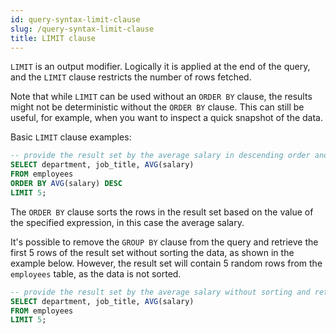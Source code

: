 ```yaml
---
id: query-syntax-limit-clause
slug: /query-syntax-limit-clause
title: LIMIT clause
---
```

<head>
  <link rel="canonical" href="https://docs.risingwave.com/docs/current/query-syntax-limit-clause/" />
</head>

`LIMIT` is an output modifier. Logically it is applied at the end of the query, and the `LIMIT` clause restricts the number of rows fetched.

Note that while `LIMIT` can be used without an `ORDER BY` clause, the results might not be deterministic without the `ORDER BY` clause. This can still be useful, for example, when you want to inspect a quick snapshot of the data.

Basic `LIMIT` clause examples:

```sql
-- provide the result set by the average salary in descending order and return only the first 5 rows of the result set
SELECT department, job_title, AVG(salary)
FROM employees
ORDER BY AVG(salary) DESC
LIMIT 5;
```

The `ORDER BY` clause sorts the rows in the result set based on the value of the specified expression, in this case the average salary.

It's possible to remove the `GROUP BY` clause from the query and retrieve the first 5 rows of the result set without sorting the data, as shown in the example below. However, the result set will contain 5 random rows from the `employees` table, as the data is not sorted.

```sql
-- provide the result set by the average salary without sorting and return only the first 5 rows of the result set
SELECT department, job_title, AVG(salary)
FROM employees
LIMIT 5;
```